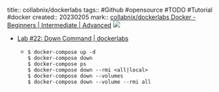 title:: collabnix/dockerlabs
tags:: #Github #opensource #TODO #Tutorial #docker 
created:: 20230205
mark:: [collabnix/dockerlabs Docker - Beginners | Intermediate | Advanced](https://github.com/Collabnix/dockerlabs) ![](https://img.shields.io/github/stars/Collabnix/dockerlabs)

- [Lab #22: Down Command | dockerlabs](https://dockerlabs.collabnix.com/intermediate/workshop/DockerCompose/down_command.html)
  - ```shell
    $ docker-compose up -d
    $ docker-compose down 
    $ docker-compose ps
    $ docker-compose down --rmi <all|local> 
    $ docker-compose down --volumes 
    $ docker-compose down --volume --rmi all
    ```